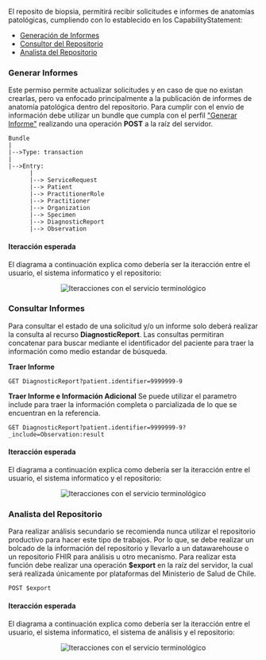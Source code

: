 El reposito de biopsia, permitirá recibir solicitudes e informes de anatomías patológicas, cumpliendo con lo establecido en los CapabilityStatement:

- [Generación de Informes](CapabilityStatement-r2bo-minsal-cliente-informe.html)
- [Consultor del Repositorio](CapabilityStatement-r2bo-minsal-consumidor.html)
- [Analista del Repositorio](CapabilityStatement-r2bo-minsal-analisis.html)


### Generar Informes

Este permiso permite actualizar solicitudes y en caso de que no existan crearlas, pero va enfocado principalmente a la publicación de informes de anatomía patológica dentro del repositorio. Para cumplir con el envío de información debe utilizar un bundle que cumpla con el perfil ["Generar Informe"](StructureDefinition-r2bo-bundle-generar-informe.html) realizando una operación **POST** a la raíz del servidor.

```
Bundle
|
|-->Type: transaction
|
|-->Entry:
      |
      |--> ServiceRequest 
      |--> Patient
      |--> PractitionerRole
      |--> Practitioner
      |--> Organization
      |--> Specimen
      |--> DiagnosticReport
      |--> Observation
```

#### Iteracción esperada 

El diagrama a continuación explica como debería ser la iteracción entre el usuario, el sistema informatico y el repositorio: 

<div align="center"> 
    <img src="envio-informe.svg" alt="Iteracciones con el servicio terminológico">
</div>

### Consultar Informes

Para consultar el estado de una solicitud y/o un informe solo deberá realizar la consulta al recurso **DiagnosticReport**. Las consultas permitiran concatenar para buscar mediante el identificador del paciente para traer la información como medio estandar de búsqueda.

**Traer Informe**

```
GET DiagnosticReport?patient.identifier=9999999-9
```

**Traer Informe e Información Adicional**
Se puede utilizar el parametro include para traer la información completa o parcializada de lo que se encuentran en la referencia.

```
GET DiagnosticReport?patient.identifier=9999999-9?_include=Observation:result
```

#### Iteracción esperada 

El diagrama a continuación explica como debería ser la iteracción entre el usuario, el sistema informatico y el repositorio: 

<div align="center"> 
    <img src="recuperacion-informe.svg" alt="Iteracciones con el servicio terminológico">
</div>

### Analista del Repositorio

Para realizar análisis secundario se recomienda nunca utilizar el repositorio productivo para hacer este tipo de trabajos. Por lo que, se debe realizar un bolcado de la información del repositorio y llevarlo a un datawarehouse o un repositorio FHIR para análisis u otro mecanismo. Para realizar esta función debe realizar una operación **$export** en la raíz del servidor, la cual será realizada únicamente por plataformas del Ministerio de Salud de Chile.

```
POST $export
```
#### Iteracción esperada 

El diagrama a continuación explica como debería ser la iteracción entre el usuario, el sistema informatico, el sistema de análisis y el repositorio: 

<div align="center"> 
    <img src="exportar.svg" alt="Iteracciones con el servicio terminológico">
</div>








